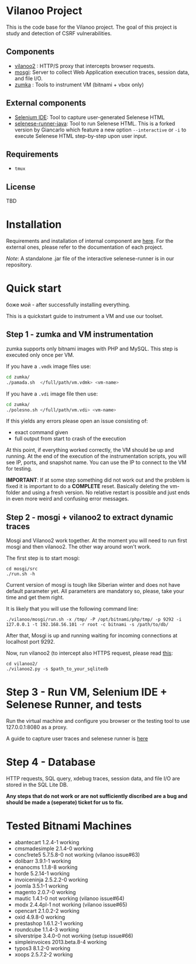 # Vilanoo Project

This is the code base for the Vilanoo project. The goal of this project is study
and detection of CSRF vulnerabilities.

## Components

 * [vilanoo2](vilanoo2/README.md) : HTTP/S proxy that intercepts browser requests.
 * [mosgi](mosgi/README.md): Server to collect Web Application execution traces, session data, and file I/O.
 * [zumka](vm-setup-scripts/README.md) : Tools to instrument VM (bitnami + vbox only)

## External components
 
 * [Selenium IDE](http://www.seleniumhq.org/download/): Tool to capture 
 user-generated Selenese HTML
 * [selenese-runner-java](https://github.com/tgianko/selenese-runner-java/tree/newfeat/interactive): 
 Tool to run Selenese HTML. This is a forked version by Giancarlo which feature
 a new option `--interactive` or `-i` to execute Selenese HTML step-by-step
 upon user input.

## Requirements

 * `tmux`

## License
  TBD

# Installation

Requirements and installation of internal component are [here](INSTALL.md).
For the external ones, please refer to the documentation of each project.

*Note*: A standalone .jar file of the interactive selenese-runner is in our 
repository.

# Quick start

боже мой - after successfully installing everything.

This is a quickstart guide to instrument a VM and use our toolset. 

## Step 1 - zumka and VM instrumentation

zumka supports only bitnami images with PHP and MySQL. This step is executed 
only once per VM. 

If you have a `.vmdk` image files use:

```bash
cd zumka/
./pamada.sh  </full/path/vm.vdmk> <vm-name>
```

If you have a `.vdi` image file then use:

```bash
cd zumka/
./polesno.sh </full/path/vm.vdi> <vm-name>
```

If this yields any errors please open an issue consisting of:
* exact command given
* full output from start to crash of the execution

At this point, if everything worked correctly, the VM should be up and running.
At the end of the execution of the instrumentation scripts, you will see IP,
ports, and snapshot name. You can use the IP to connect to the VM for testing.

**IMPORTANT**: If at some step something did not work out and the problem
is fixed it is important to do a **COMPLETE** reset. Basically deleting the
vm-folder and using a fresh version. No relative restart is possible and
just ends in even more weird and confusing error messages.


## Step 2 - mosgi + vilanoo2 to extract dynamic traces

Mosgi and Vilanoo2 work together. At the moment you will need to run first mosgi
and then vilanoo2. The other way around won't work.

The first step is to start mosgi: 

```
cd mosgi/src
./run.sh -h
```

Current version of mosgi is tough like Siberian winter and does not have default
parameter yet. All parameters are mandatory so, please, take your time and get
them right. 

It is likely that you will use the following command line:

```
./vilanoo/mosgi/run.sh -x /tmp/ -P /opt/bitnami/php/tmp/ -p 9292 -i 127.0.0.1 -t 192.168.56.101 -r root -c bitnami -s /path/to/db/
```

After that, Mosgi is up and running waiting for incoming connections at localhost
port 9292. 

Now, run vilanoo2 (to intercept also HTTPS request, please read [this](vilanoo2/src/README.md):

```
cd vilanoo2/
./vilanoo2.py -s $path_to_your_sqlitedb
```

# Step 3 - Run VM, Selenium IDE + Selenese Runner, and tests

Run the virtual machine and configure you browser or the testing tool to use 
127.0.0.1:8080 as a proxy. 

A guide to capture user traces and selenese runner is [here](selenese-runner/USER_TRACE.md)

# Step 4 - Database

HTTP requests, SQL query, xdebug traces, session data, and file I/O are stored
in the SQL Lite DB.


**Any steps that do not work or are not sufficiently discribed are a bug and should be
made a (seperate) ticket for us to fix.**


# Tested Bitnami Machines

* abantecart		 1.2.4-1	working
* cmsmadesimple		 2.1.4-0	working
* conc1rete5		 5.7.5.8-0	not working (vilanoo issue#63)
* dolibarr		 3.9.1-1	working
* enanocms		 1.1.8-8	working
* horde			 5.2.14-1	working
* invoiceninja		 2.5.2.2-0	working
* joomla			 3.5.1-1	working
* magento			 2.0.7-0	working 
* mautic			 1.4.1-0	not working (vilanoo issue#64)
* modx			 2.4.4pl-1	not working (vilanoo issue#65)
* opencart		 2.1.0.2-2	working
* oxid			 4.9.8-0	working
* prestashop		 1.6.1.2-1	working
* roundcube		 1.1.4-3	working
* silverstripe		 3.4.0-0	not working (setup issue#66)
* simpleinvoices		 2013.beta.8-4	working
* typos3			 8.1.2-0	working
* xoops			 2.5.7.2-2	working
